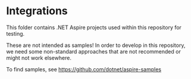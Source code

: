 # Integrations

This folder contains .NET Aspire projects used within this repository for testing.

These are not intended as samples! In order to develop in this repository, we need some non-standard approaches that are not recommended or might not work elsewhere.

To find samples, see https://github.com/dotnet/aspire-samples
